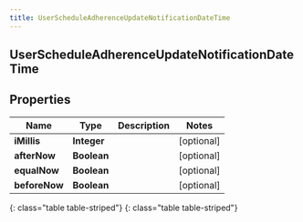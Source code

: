 ```yaml
---
title: UserScheduleAdherenceUpdateNotificationDateTime
---
```

## UserScheduleAdherenceUpdateNotificationDateTime


## Properties

| Name | Type | Description | Notes |
| ------------ | ------------- | ------------- | ------------- |
| **iMillis** | **Integer** |  |  [optional] |
| **afterNow** | **Boolean** |  |  [optional] |
| **equalNow** | **Boolean** |  |  [optional] |
| **beforeNow** | **Boolean** |  |  [optional] |
{: class="table table-striped"}
{: class="table table-striped"}


